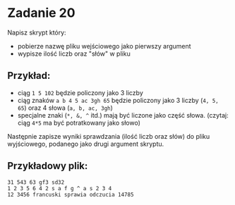 # Zadanie 20

Napisz skrypt który:
 - pobierze nazwę pliku wejściowego jako pierwszy argument
 - wypisze ilość liczb oraz "słów" w pliku

## Przykład:
 - ciąg `1 5 102` będzie policzony jako 3 liczby
 - ciąg znaków `a b 4 5 ac 3gh 65` będzie policzony jako 3 liczby (`4, 5, 65`) oraz 4 słowa (`a, b, ac, 3gh`)
 - specjalne znaki (`*, &, ^` itd.) mają być liczone jako część słowa. (czytaj: ciąg `4*5` ma być potratkowany jako słowo)

Następnie zapisze wyniki sprawdzania (ilość liczb oraz słów) do pliku wyjściowego,
podanego jako drugi argument skryptu. 

## Przykładowy plik:
```
31 543 63 gf3 sd32
1 2 3 5 6 4 2 s a f g ^ a s 2 3 4 
12 3456 francuski sprawia odczucia 14785
```